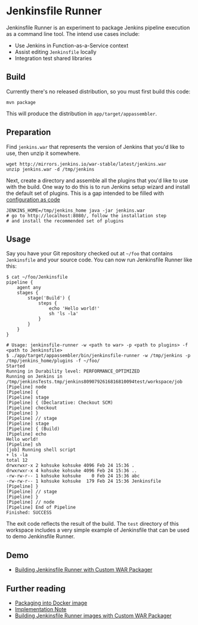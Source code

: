 # Jenkinsfile Runner
Jenkinsfile Runner is an experiment to package Jenkins pipeline execution as a command line tool.
The intend use cases include:

* Use Jenkins in Function-as-a-Service context
* Assist editing `Jenkinsfile` locally
* Integration test shared libraries

## Build
Currently there's no released distribution, so you must first build this code:
```
mvn package
```
This will produce the distribution in `app/target/appassembler`.

## Preparation
Find `jenkins.war` that represents the version of Jenkins that you'd like to use,
then unzip it somewhere.
```
wget http://mirrors.jenkins.io/war-stable/latest/jenkins.war
unzip jenkins.war -d /tmp/jenkins
```

Next, create a directory and assemble all the plugins that you'd like to use with the build.
One way to do this is to run Jenkins setup wizard and install the default set of plugins.
This is a gap intended to be filled with [configuration as code](https://github.com/jenkinsci/configuration-as-code-plugin)
```
JENKINS_HOME=/tmp/jenkins_home java -jar jenkins.war
# go to http://localhost:8080/, follow the installation step
# and install the recommended set of plugins
```

## Usage
Say you have your Git repository checked out at `~/foo` that contains `Jenkinsfile` and your source code.
You can now run Jenkinsfile Runner like this:

```
$ cat ~/foo/Jenkinsfile
pipeline {
    agent any
    stages {
        stage('Build') {
            steps {
                echo 'Hello world!'
                sh 'ls -la'
            }
        }
    }
}

# Usage: jenkinsfile-runner -w <path to war> -p <path to plugins> -f <path to Jenkinsfile>
$ ./app/target/appassembler/bin/jenkinsfile-runner -w /tmp/jenkins -p /tmp/jenkins_home/plugins -f ~/foo/
Started
Running in Durability level: PERFORMANCE_OPTIMIZED
Running on Jenkins in /tmp/jenkinsTests.tmp/jenkins8090792616816810094test/workspace/job
[Pipeline] node
[Pipeline] {
[Pipeline] stage
[Pipeline] { (Declarative: Checkout SCM)
[Pipeline] checkout
[Pipeline] }
[Pipeline] // stage
[Pipeline] stage
[Pipeline] { (Build)
[Pipeline] echo
Hello world!
[Pipeline] sh
[job] Running shell script
+ ls -la
total 12
drwxrwxr-x 2 kohsuke kohsuke 4096 Feb 24 15:36 .
drwxrwxr-x 4 kohsuke kohsuke 4096 Feb 24 15:36 ..
-rw-rw-r-- 1 kohsuke kohsuke    0 Feb 24 15:36 abc
-rw-rw-r-- 1 kohsuke kohsuke  179 Feb 24 15:36 Jenkinsfile
[Pipeline] }
[Pipeline] // stage
[Pipeline] }
[Pipeline] // node
[Pipeline] End of Pipeline
Finished: SUCCESS
```

The exit code reflects the result of the build. The `test` directory of this workspace includes a very simple
example of Jenkinsfile that can be used to demo Jenkinsfile Runner.

## Demo

* [Building Jenkinsfile Runner with Custom WAR Packager](demo/cwp)

## Further reading

* [Packaging into Docker image](DOCKER.md)
* [Implementation Note](IMPLEMENTATION.md)
* [Building Jenkinsfile Runner images with Custom WAR Packager](https://jenkins.io/blog/2018/10/16/custom-war-packager/#jenkinsfile-runner-packaging)

